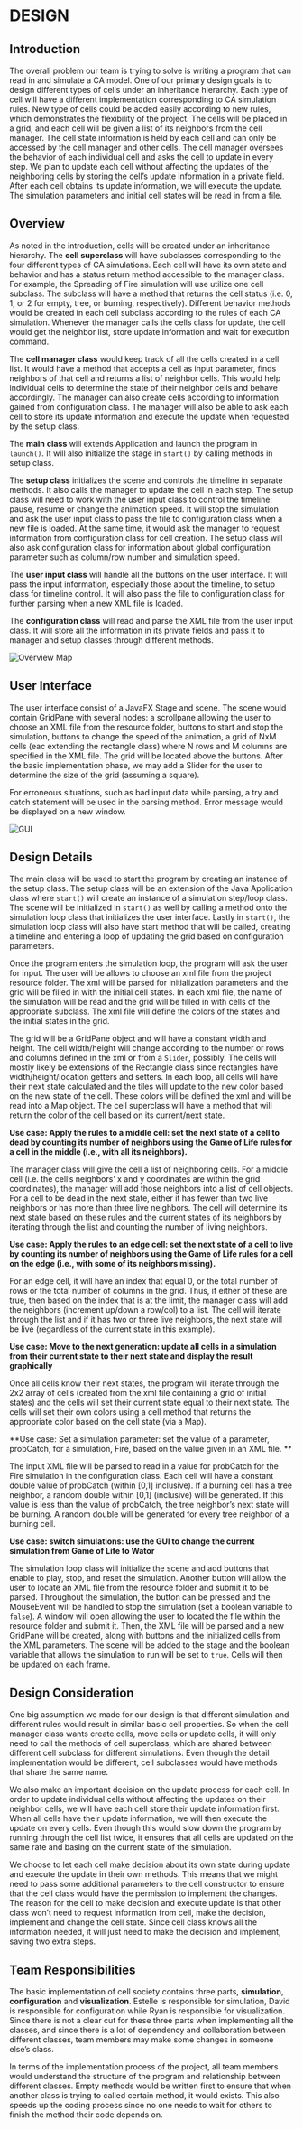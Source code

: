 # DESIGN

## Introduction

The overall problem our team is trying to solve is writing a program that can read in and simulate a CA model. One of our primary design goals is to design different types of cells under an inheritance hierarchy. Each type of cell will have a different implementation corresponding to CA simulation rules. New type of cells could be added easily according to new rules, which demonstrates the flexibility of the project. The cells will be placed in a grid, and each cell will be given a list of its neighbors from the cell manager. The cell state information is held by each cell and can only be accessed by the cell manager and other cells. The cell manager oversees the behavior of each individual cell and asks the cell to update in every step. We plan to update each cell without affecting the updates of the neighboring cells by storing the cell’s update information in a private field. After each cell obtains its update information, we will execute the update. The simulation parameters and initial cell states will be read in from a file.


## Overview

As noted in the introduction, cells will be created under an inheritance hierarchy. The **cell superclass** will have subclasses corresponding to the four different types of CA simulations. Each cell will have its own state and behavior and has a status return method accessible to the manager class. For example, the Spreading of Fire simulation will use utilize one cell subclass. The subclass will have a method that returns the cell status (i.e. 0, 1, or 2 for empty, tree, or burning, respectively). Different behavior methods would be created in each cell subclass according to the rules of each CA simulation. Whenever the manager calls the cells class for update, the cell would get the neighbor list, store update information and wait for execution command. 


The **cell manager class** would keep track of all the cells created in a cell list. It would have a method that accepts a cell as input parameter, finds neighbors of that cell and returns a list of neighbor cells. This would help individual cells to determine the state of their neighbor cells and behave accordingly. The manager can also create cells according to information gained from configuration class. The manager will also be able to ask each cell to store its update information and execute the update when requested by the setup class. 


The **main class** will extends Application and launch the program in `launch()`. It will also initialize the stage in `start()` by calling methods in setup class. 


The **setup class** initializes the scene and controls the timeline in separate methods. It also calls the manager to update the cell in each step. The setup class will need to work with the user input class to control the timeline: pause, resume or change the animation speed. It will stop the simulation and ask the user input class to pass the file to configuration class when a new file is loaded. At the same time, it would ask the manager to request information from configuration class for cell creation. The setup class will also ask configuration class for information about global configuration parameter such as column/row number and simulation speed. 


The **user input class** will handle all the buttons on the user interface. It will pass the input information, especially those about the timeline, to setup class for timeline control. It will also pass the file to configuration class for further parsing when a new XML file is loaded. 


The **configuration class** will read and parse the XML file from the user input class. It will store all the information in its private fields and pass it to manager and setup classes through different methods. 

![Overview Map](map.png)

## User Interface

The user interface consist of a JavaFX Stage and scene. The scene would contain GridPane with several nodes: a scrollpane allowing the user to choose an XML file from the resource folder, buttons to start and stop the simulation, buttons to change the speed of the animation, a grid of NxM cells (eac extending the rectangle class) where N rows and M columns are specified in the XML file. The grid will be located above the buttons. After the basic implementation phase, we may add a Slider for the user to determine the size of the grid (assuming a square). 


For erroneous situations, such as bad input data while parsing, a try and catch statement will be used in the parsing method. Error message would be displayed on a new window. 

![GUI](GUI.png)

## Design Details

The main class will be used to start the program by creating an instance of the setup class. The setup class will be an extension of the Java Application class where `start()` will create an instance of a simulation step/loop class. The scene will be initialized in `start()` as well by calling a method onto the simulation loop class that initializes the user interface. Lastly in `start()`, the simulation loop class will also have start method that will be called, creating a timeline and entering a loop of updating the grid based on configuration parameters. 


Once the program enters the simulation loop, the program will ask the user for input. The user will be allows to choose an xml file from the project resource folder. The xml will be parsed for initialization parameters and the grid will be filled in with the initial cell states. In each xml file, the name of the simulation will be read and the grid will be filled in with cells of the appropriate subclass. The xml file will define the colors of the states and the initial states in the grid. 


The grid will be a GridPane object and will have a constant width and height. The cell width/height will change according to the number or rows and columns defined in the xml or from a `Slider`, possibly. The cells will mostly likely be extensions of the Rectangle class since rectangles have width/height/location getters and setters. In each loop, all cells will have their next state calculated and the tiles will update to the new color based on the new state of the cell. These colors will be defined the xml and will be read into a Map object. The cell superclass will have a method that will return the color of the cell based on its current/next state.


**Use case: Apply the rules to a middle cell: set the next state of a cell to dead by counting its number of neighbors using the Game of Life rules for a cell in the middle (i.e., with all its neighbors).**


The manager class will give the cell a list of neighboring cells. For a middle cell (i.e. the cell’s neighbors’ x and y coordinates are within the grid coordinates), the manager will add those neighbors into a list of cell objects. For a cell to be dead in the next state, either it has fewer than two live neighbors or has more than three live neighbors. The cell will determine its next state based on these rules and the current states of its neighbors by iterating through the list and counting the number of living neighbors. 


**Use case: Apply the rules to an edge cell: set the next state of a cell to live by counting its number of neighbors using the Game of Life rules for a cell on the edge (i.e., with some of its neighbors missing).**


For an edge cell, it will have an index that equal 0, or the total number of rows or the total number of columns in the grid. Thus, if either of these are true, then based on the index that is at the limit, the manager class will add the neighbors (increment up/down a row/col) to a list. The cell will iterate through the list and if it has two or three live neighbors, the next state will be live (regardless of the current state in this example).


**Use case: Move to the next generation: update all cells in a simulation from their current state to their next state and display the result graphically**


Once all cells know their next states, the program will iterate through the 2x2 array of cells (created from the xml file containing a grid of initial states) and the cells will set their current state equal to their next state. The cells will set their own colors using a cell method that returns the appropriate color based on the cell state (via a Map).


**Use case: Set a simulation parameter: set the value of a parameter, probCatch, for a simulation, Fire, based on the value given in an XML file. **


The input XML file will be parsed to read in a value for probCatch for the Fire simulation in the configuration class. Each cell will have a constant double value of probCatch (within [0,1] inclusive). If a burning cell has a tree neighbor, a random double within [0,1] (inclusive) will be generated. If this value is less than the value of probCatch, the tree neighbor’s next state will be burning. A random double will be generated for every tree neighbor of a burning cell.


**Use case: switch simulations: use the GUI to change the current simulation from Game of Life to Wator**


The simulation loop class will initialize the scene and add buttons that enable to play, stop, and reset the simulation. Another button will allow the user to locate an XML file from the resource folder and submit it to be parsed. Throughout the simulation, the button can be pressed and the MouseEvent will be handled to stop the simulation (set a boolean variable to `false`). A window will open allowing the user to located the file within the resource folder and submit it. Then, the XML file will be parsed and a new GridPane will be created, along with buttons and the initialized cells from the XML parameters. The scene will be added to the stage and the boolean variable that allows the simulation to run will be set to `true`. Cells will then be updated on each frame.


## Design Consideration

One big assumption we made for our design is that different simulation and different rules would result in similar basic cell properties. So when the cell manager class wants create cells, move cells or update cells, it will only need to call the methods of cell superclass, which are shared between different cell subclass for different simulations. Even though the detail implementation would be different, cell subclasses would have methods that share the same name. 


We also make an important decision on the update process for each cell. In order to update individual cells without affecting the updates on their neighbor cells, we will have each cell store their update information first. When all cells have their update information, we will then execute the update on every cells. Even though this would slow down the program by running through the cell list twice, it ensures that all cells are updated on the same rate and basing on the current state of the simulation. 


We choose to let each cell make decision about its own state during update and execute the update in their own methods. This means that we might need to pass some additional parameters to the cell constructor to ensure that the cell class would have the permission to implement the changes. The reason for the cell to make decision and execute update is that other class won’t need to request information from cell, make the decision, implement and change the cell state. Since cell class knows all the information needed, it will just need to make the decision and implement, saving two extra steps. 


## Team Responsibilities

The basic implementation of cell society contains three parts, **simulation**, **configuration** and **visualization**. Estelle is responsible for simulation, David is responsible for configuration while Ryan is responsible for visualization. Since there is not a clear cut for these three parts when implementing all the classes, and since there is a lot of dependency and collaboration between different classes, team members may make some changes in someone else’s class. 


In terms of the implementation process of the project, all team members would understand the structure of the program and relationship between different classes. Empty methods would be written first to ensure that when another class is trying to called certain method, it would exists. This also speeds up the coding process since no one needs to wait for others to finish the method their code depends on. 


